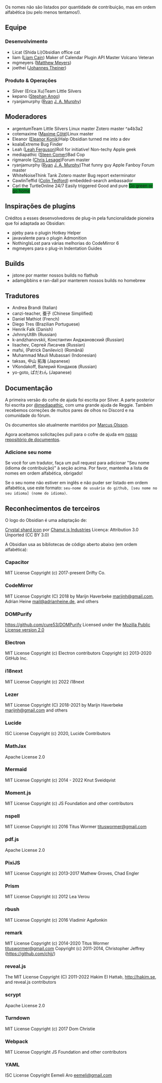 Os nomes não são listados por quantidade de contribuição, mas em ordem alfabética (ou pelo menos tentamos!).

## Equipe

### Desenvolvimento

- Licat (Shida Li)<span class='flair mod-pop'>Obsidian office cat</span>
- liam ([Liam Cain](https://liamca.in/)) <span class='flair mod-pop'>Maker of Calendar</span> <span class='flair mod-pop'>Plugin API Master</span> <span class='flair mod-pop'>Volcano Veteran</span>
- mgmeyers ([Matthew Meyers](https://matthewmeye.rs/))
- joethei ([Johannes Theiner](https://joethei.xyz/))

### Produto & Operações

- Silver (Erica Xu)<span class='flair mod-pop'>Team Little Silvers</span>
- kepano ([Stephan Ango](https://stephanango.com/))
- ryanjamurphy ([Ryan](https://fulcra.design/) [J. A. Murphy](https://axle.design/))

## Moderadores

- argentum<span class='flair mod-pop'>Team Little Silvers</span> <span class='flair mod-pop'>Linux master</span> <span class='flair mod-pop'>Zotero master</span> ^a4b3a2
- cotemaxime ([Maxime Côté](https://www.maximecote.me/))<span class='flair mod-pop'>Linux master</span>
- Eleanor ([Eleanor Konik](https://eleanorkonik.com))<span class='flair mod-pop'>Halp Obsidian turned me into a dev</span>
- koala<span class='flair mod-pop'>Extreme Bug Finder</span>
- Leah ([Leah Ferguson](http://leahferguson.com))<span class='flair mod-pop'>Roll for initiative!</span> <span class='flair mod-pop'>Non-techy Apple geek</span>
- mediapathic ([Steen Comer](http://mediapathic.net/))<span class='flair mod-pop'>Bad Cop</span>
- rigmarole ([Chris Lesage](http://rigmarolestudio.com))<span class='flair mod-pop'>Forum master</span>
- ryanjamurphy ([Ryan](https://fulcra.design/) [J. A. Murphy](https://axle.design/))<span class='flair mod-pop'>That funny guy</span> <span class='flair mod-pop'>Apple Fanboy</span> <span class='flair mod-pop'>Forum master</span>
- WhiteNoise<span class='flair mod-pop'>Think Tank</span> <span class='flair mod-pop'>Zotero master</span> <span class='flair mod-pop'>Bug report exterminator</span>
- CawlinTeffid ([Colin Tedford](https://colintedford.com/)) <span class='flair mod-pop'>embedded-search ambassador</span>
- Carl the Turtle<span class='flair mod-pop'>Online 24/7</span> <span class='flair mod-pop'>Easily triggered</span> <span class='flair mod-pop'>Good and pure</span> <span class='flair mod-pop' style='background-color:#0a8c28'>Go green or go home</span>

## Inspirações de plugins

Créditos a esses desenvolvedores de plug-in pela funcionalidade pioneira que foi adaptada ao Obsidian:

- pjeby para o plugin Hotkey Helper
- javavalente para o plugin Admonition
- NothingIsLost para várias melhorias do CodeMirror 6
- mgmeyers para o plug-in Indentation Guides

## Builds

- jstone por manter nossos builds no flathub
- adamgibbins e ran-dall por manterem nossos builds no homebrew

## Tradutores

- Andrea Brandi (Italian)
- canzi-teacher, 蚕子 (Chinese Simplified)
- Daniel Mathiot (French)
- Diego Tres (Brazilian Portuguese)
- Henrik Falk (Danish)
- JxhnnyUt8h (Russian)
- k-andzhanovskii, Константин Анджановский (Russian)
- lisachev, Сергей Лисачев (Russian)
- mafsi, (Patrick Danilevici) (Română)
- Muhammad Mauli Mubassari (Indonesian)
- taksas, 中山 拓海 (Japanese)
- VKondakoff, Валерий Кондаков (Russian)
- yo-goto, ぱだわん (Japanese)

## Documentação

A primeira versão do cofre de ajuda foi escrita por Silver. A parte posterior foi escrita por [@mediapathic](http://mediapathic.net), com uma grande ajuda de Reggie. Também recebemos correções de muitos pares de olhos no Discord e na comunidade do fórum.

Os documentos são atualmente mantidos por [Marcus Olsson](https://marcus.se.net/).

Agora aceitamos solicitações pull para o cofre de ajuda em [nosso repositório de documentos](https://github.com/obsidianmd/obsidian-docs/).

### Adicione seu nome

Se você for um tradutor, faça um pull request para adicionar "Seu nome (idioma de contribuição)" à seção acima. Por favor, mantenha a lista de nomes em ordem alfabética, obrigado!

Se o seu nome não estiver em inglês e não puder ser listado em ordem alfabética, use este formato: `seu-nome de usuário do github, [seu nome no seu idioma] (nome do idioma)`.

## Reconhecimentos de terceiros

O logo do Obsidian é uma adaptação de:

[Crystal shard icon](https://icon-icons.com/icon/Crystal-Shard/88819)
por [Chanut is Industries](https://icon-icons.com/users/W52nHhY3W1VlvwyJTwS4d/icon-sets/ "Designer")
Licença: Attribution 3.0 Unported (CC BY 3.0)

A Obsidian usa as bibliotecas de código aberto abaixo (em ordem alfabética):

### Capacitor

MIT License
Copyright (c) 2017-present Drifty Co.

### CodeMirror

MIT License
Copyright (C) 2018 by Marijn Haverbeke <marijnh@gmail.com>, Adrian Heine <mail@adrianheine.de>, and others

### DOMPurify

https://github.com/cure53/DOMPurify
Licensed under the [Mozilla Public License version 2.0](http://mozilla.org/MPL/2.0/)

### Electron

MIT License
Copyright (c) Electron contributors
Copyright (c) 2013-2020 GitHub Inc.

### i18next

MIT License
Copyright (c) 2022 i18next

### Lezer

MIT License
Copyright (C) 2018-2021 by Marijn Haverbeke <marijnh@gmail.com> and others

### Lucide

ISC License
Copyright (c) 2020, Lucide Contributors

### MathJax

Apache License 2.0

### Mermaid

MIT License
Copyright (c) 2014 - 2022 Knut Sveidqvist

### Moment.js

MIT License
Copyright (c) JS Foundation and other contributors

### nspell

MIT License
Copyright (c) 2016 Titus Wormer <tituswormer@gmail.com>

### pdf.js

Apache License 2.0

### PixiJS

MIT License
Copyright (c) 2013-2017 Mathew Groves, Chad Engler

### Prism

MIT License
Copyright (c) 2012 Lea Verou

### rbush

MIT License
Copyright (c) 2016 Vladimir Agafonkin

### remark

MIT License
Copyright (c) 2014-2020 Titus Wormer <tituswormer@gmail.com>
Copyright (c) 2011-2014, Christopher Jeffrey (https://github.com/chjj/)

### reveal.js

The MIT License
Copyright (C) 2011-2022 Hakim El Hattab, http://hakim.se, and reveal.js contributors

### scrypt

Apache License 2.0

### Turndown

MIT License
Copyright (c) 2017 Dom Christie

### Webpack

MIT License
Copyright JS Foundation and other contributors

### YAML

ISC License
Copyright Eemeli Aro <eemeli@gmail.com>
